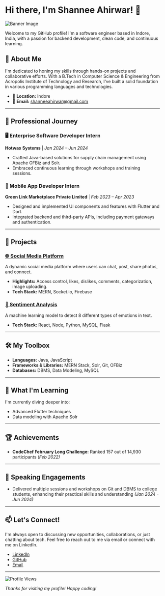 # Hi there, I'm Shannee Ahirwar! 👋

![Banner Image](https://example.com/banner-image-url)

Welcome to my GitHub profile! I'm a software engineer based in Indore, India, with a passion for backend development, clean code, and continuous learning.

## 🌟 About Me

I'm dedicated to honing my skills through hands-on projects and collaborative efforts. With a B.Tech in Computer Science & Engineering from Acropolis Institute of Technology and Research, I've built a solid foundation in various programming languages and technologies.

- 📍 **Location:** Indore
- 📧 **Email:** [shanneeahirwar@gmail.com](mailto:shanneeahirwar@gmail.com)

---

## 💼 Professional Journey

### 🖥️ Enterprise Software Developer Intern
**Hotwax Systems** | *Jan 2024 – Jun 2024*
- Crafted Java-based solutions for supply chain management using Apache OFBiz and Solr.
- Embraced continuous learning through workshops and training sessions.

### 📱 Mobile App Developer Intern
**Green Link Marketplace Private Limited** | *Feb 2023 – Apr 2023*
- Designed and implemented UI components and features with Flutter and Dart.
- Integrated backend and third-party APIs, including payment gateways and authentication.

---

## 🚀 Projects

### [🌐 Social Media Platform](https://flexi-media.onrender.com)
A dynamic social media platform where users can chat, post, share photos, and connect.
- **Highlights:** Access control, likes, dislikes, comments, categorization, image uploading.
- **Tech Stack:** MERN, Socket.io, Firebase

### [🧠 Sentiment Analysis](https://github.com/shannee-07/Sentiment-Analysis-Major-Project)
A machine learning model to detect 8 different types of emotions in text.
- **Tech Stack:** React, Node, Python, MySQL, Flask

---

## 🛠️ My Toolbox

- **Languages:** Java, JavaScript
- **Frameworks & Libraries:** MERN Stack, Solr, Git, OFBiz
- **Databases:** DBMS, Data Modeling, MySQL

---

## 🌱 What I'm Learning

I'm currently diving deeper into:
- Advanced Flutter techniques
- Data modeling with Apache Solr

---

## 🏆 Achievements

- **CodeChef February Long Challenge:** Ranked 157 out of 14,930 participants *(Feb 2022)*

---

## 🎤 Speaking Engagements

- Delivered multiple sessions and workshops on Git and DBMS to college students, enhancing their practical skills and understanding *(Jan 2024 - Jun 2024)*

---

## 📫 Let's Connect!

I'm always open to discussing new opportunities, collaborations, or just chatting about tech. Feel free to reach out to me via email or connect with me on LinkedIn.

- [LinkedIn](https://linkedin.com/in/shannee-ahirwar)
- [GitHub](https://github.com/shannee-07)
- [Email](mailto:shanneeahirwar@gmail.com)

---

![Profile Views](https://komarev.com/ghpvc/?username=shannee-07&color=blue)

*Thanks for visiting my profile! Happy coding!*
